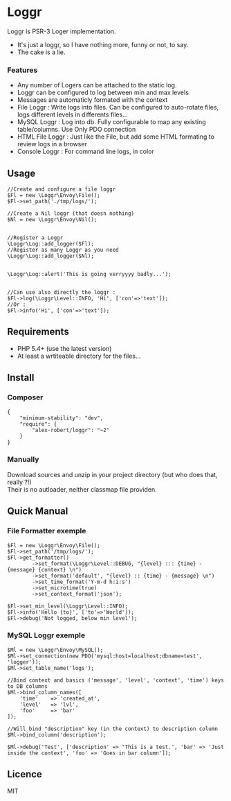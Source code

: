 Loggr
=====

Loggr is PSR-3 Loger implementation.
- It's just a loggr, so I have nothing more, funny or not, to say. 
- The cake is a lie.

### Features

- Any number of Logers can be attached to the static log.
- Loggr can be configured to log between min and max levels
- Messages are automaticly formated with the context
- File Loggr : Write logs into files. Can be configured to auto-rotate files, logs different levels in differents files...
- MySQL Loggr : Log into db. Fully configurable to map any existing table/columns. Use Only PDO connection
- HTML File Loggr : Just like the File, but add some HTML formating to review logs in a browser
- Console Loggr : For command line logs, in color


Usage
------------

    //Create and configure a file loggr
    $Fl = new \Loggr\Envoy\File();
    $Fl->set_path('./tmp/logs/');
    
    //Create a Nil loggr (that doesn nothing)
    $Nl = new \Loggr\Envoy\Nil();

    
    //Register a Loggr  
    \Loggr\Log::add_logger($Fl);
    //Register as many Loggr as you need
    \Loggr\Log::add_logger($Nl);

    
    \Loggr\Log::alert('This is going verryyyy badly...');
    
    
    //Can use also directly the loggr :
    $Fl->log(\Loggr\Level::INFO, 'Hi', ['con'=>'text']);
    //Or :  
    $Fl->info('Hi', ['con'=>'text']);

Requirements
------------

- PHP 5.4+ (use the latest version)
- At least a wrtiteable directory for the files...


Install
------------

### Composer

    {
        "minimum-stability": "dev",
        "require": {
            "alex-robert/loggr": "~2"        
        }
    }

### Manually

Download sources and unzip in your project directory (but who does that, really ?!)  
Their is no autloader, neither classmap file providen.


Quick Manual
------------

### File Formatter exemple

    $Fl = new \Loggr\Envoy\File();
    $Fl->set_path('/tmp/logs/');
    $Fl->get_formatter()
            ->set_format(\Loggr\Level::DEBUG, "{level} ::: {time} - {message} {context} \n")
            ->set_format('default', "{level} :: {time} - {message} \n")
            ->set_time_format('Y-m-d h:i:s')
            ->set_microtime(true)
            ->set_context_format('json');
    
    $Fl->set_min_level(\Loggr\Level::INFO);
    $Fl->info('Hello {to}', ['to'=>'World']);
    $Fl->debug('Not logged, below min level');
    
    
### MySQL Loggr exemple

    $Ml = new \Loggr\Envoy\MySQL();
    $Ml->set_connection(new PDO('mysql:host=localhost;dbname=test', 'logger'));
    $Ml->set_table_name('logs');
    
    //Bind context and basics ('message', 'level', 'context', 'time') keys to DB columns
    $Ml->bind_column_names([
        'time'    => 'created_at',
        'level'   => 'lvl',
        'foo'     => 'bar'
    ]);
    
    //Will bind "description" key (in the context) to description column
    $Ml->bind_column('description');
    
    $Ml->debug('Test', ['description' => 'This is a test.', 'bar' => 'Just inside the context', 'foo' => 'Goes in bar column']);



Licence
------------

MIT



